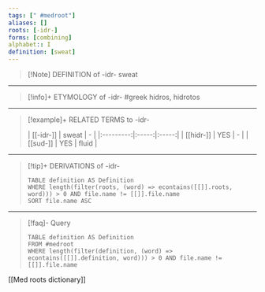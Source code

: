 ```yaml
---
tags: [" #medroot"]
aliases: []
roots: [-idr-]
forms: [combining]
alphabet:: I
definition: [sweat]
---
```

>[!Note] DEFINITION of -idr-
>sweat
_____
>[!info]+ ETYMOLOGY of -idr-
>#greek hidros, hidrotos
_____
>[!example]+ RELATED TERMS to -idr-
>
>| [[-idr-]] | sweat |   -   |
|:---------:|:-----:|:-----:|
| [[hidr-]] |  YES  |   -   |
| [[sud-]]  |  YES  | fluid |
_____
>[!tip]+ DERIVATIONS of -idr-
>```dataview
>TABLE definition AS Definition 
>WHERE length(filter(roots, (word) => econtains([[]].roots, word))) > 0 AND file.name != [[]].file.name
>SORT file.name ASC
>```
_____
>[!faq]- Query
>
>```dataview
>TABLE definition AS Definition
>FROM #medroot
>WHERE length(filter(definition, (word) => econtains([[]].definition, word))) > 0 AND file.name != [[]].file.name
>```

[[Med roots dictionary]]
